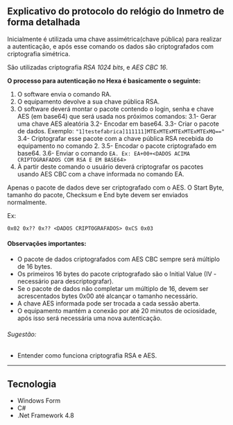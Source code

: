 
## Explicativo do protocolo do relógio do Inmetro de forma detalhada

Inicialmente é utilizada uma chave assimétrica(chave pública) para realizar a autenticação, e após esse comando os dados são criptografados com criptografia simétrica.

São utilizadas criptografia *RSA 1024 bits*, e *AES CBC 16*.



**O processo para autenticação no Hexa é basicamente o seguinte:**
1. O software envia o comando RA.
2. O equipamento devolve a sua chave pública RSA.
3. O software deverá montar o pacote contendo o login, senha e chave AES (em base64) que será usada nos próximos comandos:
  3.1- Gerar uma chave AES aleatória
  3.2- Encodar em base64.
  3.3- Criar o pacote de dados. Exemplo: `"1]testefabrica]111111]MTExMTExMTExMTExMTExMQ=="`
  3.4- Criptografar esse pacote com a chave pública RSA recebida do equipamento no comando 2.
  3.5- Encodar o pacote criptografado em base64.
  3.6- Enviar o comando `EA. Ex: EA+00+<DADOS ACIMA CRIPTOGRAFADOS COM RSA E EM BASE64>`
1. À partir deste comando o usuário deverá criptografar os pacotes usando AES CBC com a chave informada no comando EA.

Apenas o pacote de dados deve ser criptografado com o AES. O Start Byte, tamanho do pacote, Checksum e End byte devem ser enviados normalmente.

Ex:

`0x02 0x?? 0x?? <DADOS CRIPTOGRAFADOS> 0xCS 0x03`



#### Observações importantes:
- O pacote de dados criptografados com AES CBC sempre será múltiplo de 16 bytes.
- Os primeiros 16 bytes do pacote criptografado são o Initial Value (IV - necessário para descriptografar).
- Se o pacote de dados não completar um múltiplo de 16, devem ser acrescentados bytes 0x00 até alcançar o tamanho necessário.
- A chave AES informada pode ser trocada a cada sessão aberta.
- O equipamento mantém a conexão por até 20 minutos de ociosidade, após isso será necessária uma nova autenticação.


###### Sugestão:
- Entender como funciona criptografia RSA e AES.


--------------------------
## Tecnologia
- Windows Form
- C#
- .Net Framework 4.8

